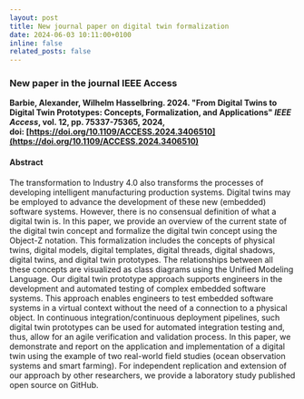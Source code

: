 ```yaml
---
layout: post
title: New journal paper on digital twin formalization
date: 2024-06-03 10:11:00+0100
inline: false
related_posts: false
---
```


### New paper in the journal IEEE Access

**Barbie, Alexander, Wilhelm Hasselbring. 2024. "<span>From Digital Twins to Digital Twin Prototypes: Concepts, Formalization, and Applications</span>" _IEEE Access_, vol. 12, pp. 75337-75365, 2024, doi:&nbsp;[https://doi.org/10.1109/ACCESS.2024.3406510](https://doi.org/10.1109/ACCESS.2024.3406510)**

#### Abstract

The transformation to Industry 4.0 also transforms the processes of developing
intelligent manufacturing production systems. Digital twins may be employed to
advance the development of these new (embedded) software systems. However,
there is no consensual definition of what a digital twin is. In this paper, we
provide an overview of the current state of the digital twin concept and
formalize the digital twin concept using the Object-Z notation. This
formalization includes the concepts of physical twins, digital models, digital
templates, digital threads, digital shadows, digital twins, and digital twin
prototypes. The relationships between all these concepts are visualized as
class diagrams using the Unified Modeling Language. Our digital twin prototype
approach supports engineers in the development and automated testing of complex
embedded software systems. This approach enables engineers to test embedded
software systems in a virtual context without the need of a connection to a
physical object. In continuous integration/continuous deployment pipelines,
such digital twin prototypes can be used for automated integration testing and,
thus, allow for an agile verification and validation process. In this paper, we
demonstrate and report on the application and implementation of a digital twin
using the example of two real-world field studies (ocean observation systems
and smart farming). For independent replication and extension of our approach
by other researchers, we provide a laboratory study published open source on
GitHub.
